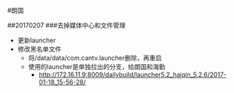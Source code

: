 #朗国

##20170207
###去掉媒体中心和文件管理
- 更新launcher  
- 修改黑名单文件  
	- 将/data/data/com.cantv.launcher删除，再重启  
	- 使用的launcher是单独拉出的分支，给朗国和海勤  
		- http://172.16.11.9:8009/dailybuild/launcher5.2_haiqin_5.2.6/2017-01-18_15-56-28/  